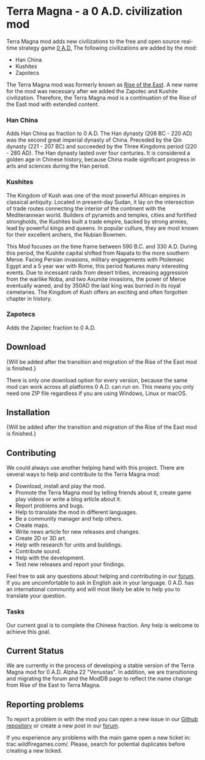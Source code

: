 # Terra Magna - a 0 A.D. civilization mod

Terra Magna mod adds new civilizations to the free and open source real-time strategy game [0 A.D.](https://play0ad.com/) The following civilizations are added by the mod:

- Han China
- Kushites
- Zapotecs

The Terra Magna mod was formerly known as [Rise of the East](http://www.moddb.com/mods/rote). A new name for the mod was necessary after we added the Zapotec and Kushite civilization. Therefore, the Terra Magna mod is a continuation of the Rise of the East mod with extended content.

### Han China

Adds Han China as fraction to 0 A.D. The Han dynasty (206 BC - 220 AD) was the second great imperial dynasty of China. Preceded by the Qin dynasty (221 - 207 BC) and succeeded by the Three Kingdoms period (220 - 280 AD). The Han dynasty lasted over four centuries. It is considered a golden age in Chinese history, because China made significant progress in arts and sciences during the Han period. 

### Kushites

The Kingdom of Kush was one of the most powerful African empires in classical antiquity. Located in present-day Sudan, it lay on the intersection of trade routes connecting the interior of the continent with the Mediterannean world. Builders of pyramids and temples, cities and fortified strongholds, the Kushites built a trade empire, backed by strong armies, lead by powerful kings and queens. In popular culture, they are most known for their excellent archers, the Nubian Bowmen.

This Mod focuses on the time frame between 590 B.C. and 330 A.D. During this period, the Kushite capital shifted from Napata to the more southern Meroe. Facing Persian invasions, military engagements with Ptolemaic Egypt and a 5 year war with Rome, this period features many interesting events. Due to incessant raids from desert tribes, increasing aggression from the warlike Noba, and two Axumite invasions, the power of Meroe eventually waned, and by 350AD the last king was burried in its royal cemetaries. The Kingdom of Kush offers an exciting and often forgotten chapter in history.

### Zapotecs

Adds the Zapotec fraction to 0 A.D. 

## Download

{Will be added after the transition and migration of the Rise of the East mod is finished.}

There is only one download option for every version, because the same mod can work across all platforms 0 A.D. can run on. This means you only need one ZIP file regardless if you are using Windows, Linux or macOS.

## Installation 

{Will be added after the transition and migration of the Rise of the East mod is finished.}

## Contributing

We could always use another helping hand with this project. There are several ways to help and contribute to the Terra Magna mod:

- Download, install and play the mod.
- Promote the Terra Magna mod by telling friends about it, create game play videos or write a blog article about it.
- Report problems and bugs.
- Help to translate the mod in different languages.
- Be a community manager and help others.
- Create maps.
- Write news article for new releases and changes.
- Create 2D or 3D art.
- Help with research for units and buildings.
- Contribute sound.
- Help with the development.
- Test new releases and report your findings.

Feel free to ask any questions about helping and contributing in our [forum](https://wildfiregames.com/forum/index.php?/forum/423-rise-of-the-east/). If you are uncomfortable to ask in English ask in your language. 0 A.D. has an international community and will most likely be able to help you to translate your question. 

### Tasks

Our current goal is to complete the Chinese fraction. Any help is welcome to achieve this goal.

## Current Status

We are currently in the process of developing a stable version of the Terra Magna mod for 0 A.D. Alpha 22 "Venustas". In addition, we are transitioning and migrating the forum and the ModDB page to reflect the name change from Rise of the East to Terra Magna.

## Reporting problems

To report a problem in with the mod you can open a new issue in our [Github repository](https://github.com/0ADMods/terra_magna) or create a new post in our [forum](https://wildfiregames.com/forum/index.php?/forum/423-rise-of-the-east/).

If you experience any problems with the main game open a new ticket in: trac.wildfiregames.com/. Please, search for potential duplicates before creating a new ticked.
